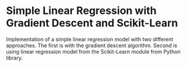 
# Simple Linear Regression with Gradient Descent and Scikit-Learn


Implementation of a simple linear regression model with two different approaches. The first is with the gradient descent algorithm. Second is using linear regression model from the Scikit-Learn module from Python library.